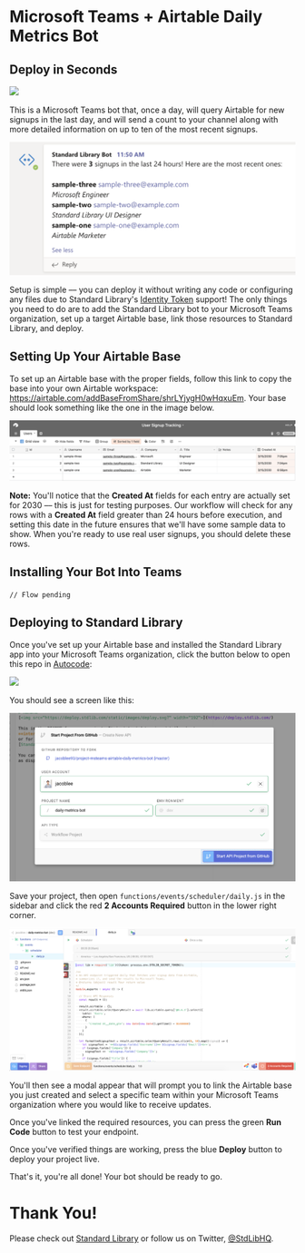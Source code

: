# Microsoft Teams + Airtable Daily Metrics Bot

## Deploy in Seconds

[<img src="https://deploy.stdlib.com/static/images/deploy.svg?" width="192">](https://deploy.stdlib.com/)

This is a Microsoft Teams bot that, once a day, will query Airtable for new signups in the last day, and will send a count to your channel along with more detailed information on up to ten of the most recent signups.

![](./readme/images/metrics-message.png)

Setup is simple –– you can deploy it without writing any code or configuring any files due to Standard Library's [Identity Token](https://docs.stdlib.com/identity-management-sso-for-apis/what-is-an-identity-token/) support! The only things you need to do are to add the Standard Library bot to your Microsoft Teams organization, set up a target Airtable base, link those resources to Standard Library, and deploy.

## Setting Up Your Airtable Base

To set up an Airtable base with the proper fields, follow this link to copy the base into your own Airtable workspace: https://airtable.com/addBaseFromShare/shrLYjygH0wHqxuEm. Your base should look something like the one in the image below.

![](./readme/images/user-signup-base.png)

**Note:** You'll notice that the **Created At** fields for each entry are actually set for 2030 –– this is just for testing purposes. Our workflow will check for any rows with a **Created At** field greater than 24 hours before execution, and setting this date in the future ensures that we'll have some sample data to show. When you're ready to use real user signups, you should delete these rows.

## Installing Your Bot Into Teams

`// Flow pending`

## Deploying to Standard Library

Once you've set up your Airtable base and installed the Standard Library app into your Microsoft Teams organization, click the button below to open this repo in [Autocode](https://autocode.stdlib.com/):

[<img src="https://deploy.stdlib.com/static/images/deploy.svg?" width="192">](https://deploy.stdlib.com/)

You should see a screen like this:

![](./readme/images/deploy-github-modal.png)

Save your project, then open `functions/events/scheduler/daily.js` in the sidebar and click the red **2 Accounts Required** button in the lower right corner.

![](./readme/images/active-endpoint.png)

You'll then see a modal appear that will prompt you to link the Airtable base you just created and select a specific team within your Microsoft Teams organization where you would like to receive updates.

Once you've linked the required resources, you can press the green **Run Code** button to test your endpoint.

Once you've verified things are working, press the blue **Deploy** button to deploy your project live.

That's it, you're all done! Your bot should be ready to go.

# Thank You!

Please check out [Standard Library](https://stdlib.com/) or follow us on Twitter,
[@StdLibHQ](https://twitter.com/@StdLibHQ).